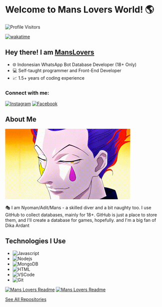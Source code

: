 # Welcome to Mans Lovers World! 🌎

![Profile Visitors](https://komarev.com/ghpvc/?username=MansLovers&label=Visitors&color=0e75b6&style=flat)

[![wakatime](https://wakatime.com/badge/user/eebb3dd8-d9b2-40de-9b88-6fd6cac99dbc.svg)](https://wakatime.com/@eebb3dd8-d9b2-40de-9b88-6fd6cac99dbc)

## Hey there! I am [MansLovers](https://wa.me/6283129240927)

- 🌐 Indonesian WhatsApp Bot Database Developer (18+ Only)
- 💻 Self-taught programmer and Front-End Developer
- 📈 1.5+ years of coding experience

### Connect with me:

[![Instagram](https://img.shields.io/badge/Instagram-fe4164?style=for-the-badge&logo=instagram&logoColor=white)](https://instagram.com/mans_xyme)
[![Facebook](https://img.shields.io/badge/Facebook-20BEFF?style=for-the-badge&logo=facebook&logoColor=white)](https://facebook.com/mans_xyme)

## About Me

![Coding Gif](/assets/programmer.gif)

🎭 I am Nyoman/Adit/Mans - a skilled diver and a bit naughty too. I use GitHub to collect databases, mainly for 18+. GitHub is just a place to store them, and I'll create a database for games, hopefully. and I'm a big fan of Dika Ardant 

## Technologies I Use

- ![Javascript](https://img.shields.io/badge/Javascript-F0DB4F?style=for-the-badge&labelColor=black&logo=javascript&logoColor=F0DB4F)
- ![Nodejs](https://img.shields.io/badge/Nodejs-3C873A?style=for-the-badge&labelColor=black&logo=node.js&logoColor=3C873A)
- ![MongoDB](https://img.shields.io/badge/MongoDB-4EA94B?style=for-the-badge&logo=mongodb&logoColor=white)
- ![HTML](https://img.shields.io/badge/HTML5-E34F26?style=for-the-badge&logo=html5&logoColor=white)
- ![VSCode](https://img.shields.io/badge/Visual_Studio-0078d7?style=for-the-badge&logo=visual%20studio&logoColor=white)
- ![Git](https://img.shields.io/badge/Git-F05032?style=for-the-badge&logo=git&logoColor=white)

[![Mans Lovers Readme](https://github-readme-stats.vercel.app/api/pin/?username=MansLovers&repo=MansLovers&border_color=7F3FBF&bg_color=0D1117&title_color=C9D1D9&text_color=8B949E&icon_color=7F3FBF)](https://github.com/MansLovers/MansLovers)
[![Mans Lovers Readme](https://github-readme-stats.vercel.app/api/pin/?username=MansLovers&repo=MansBase&border_color=7F3FBF&bg_color=0D1117&title_color=C9D1D9&text_color=8B949E&icon_color=7F3FBF)](https://github.com/MansLovers/MansBase)

[See All Repositories](https://github.com/MansLovers?tab=repositories)
